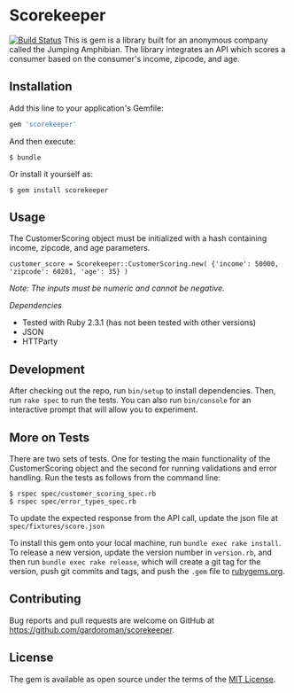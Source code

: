 # Scorekeeper
[![Build Status](https://travis-ci.org/gardoroman/scorekeeper.svg?branch=master)](https://travis-ci.org/gardoroman/scorekeeper)
This is gem is a library built for an anonymous company called the Jumping Amphibian.
The library integrates an API which scores a consumer based on the consumer's income, zipcode, and age.


## Installation

Add this line to your application's Gemfile:

```ruby
gem 'scorekeeper'
```

And then execute:

    $ bundle

Or install it yourself as:

    $ gem install scorekeeper

## Usage

The CustomerScoring object must be initialized with a hash containing income, zipcode, and age parameters.

    customer_score = Scorekeeper::CustomerScoring.new( {'income': 50000, 'zipcode': 60201, 'age': 35} )


*Note: The inputs must be numeric and cannot be negative.*

*Dependencies*

* Tested with Ruby 2.3.1 (has not been tested with other versions)
* JSON
* HTTParty

## Development

After checking out the repo, run `bin/setup` to install dependencies. Then, run `rake spec` to run the tests. You can also run `bin/console` for an interactive prompt that will allow you to experiment.

## More on Tests

There are two sets of tests. One for testing the main functionality of the CustomerScoring object and the second for running validations and error handling.
Run the tests as follows from the command line:

    $ rspec spec/customer_scoring_spec.rb
    $ rspec spec/error_types_spec.rb

To update the expected response from the API call, update the json file at `spec/fixtures/score.json`

To install this gem onto your local machine, run `bundle exec rake install`. To release a new version, update the version number in `version.rb`, and then run `bundle exec rake release`, which will create a git tag for the version, push git commits and tags, and push the `.gem` file to [rubygems.org](https://rubygems.org).

## Contributing

Bug reports and pull requests are welcome on GitHub at https://github.com/gardoroman/scorekeeper.


## License

The gem is available as open source under the terms of the [MIT License](http://opensource.org/licenses/MIT).
